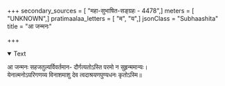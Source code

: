 +++
secondary_sources = [ "महा-सुभाषित-सङ्ग्रहः - 4478",]
meters = [ "UNKNOWN",]
pratimaalaa_letters = [ "म", "य",]
jsonClass = "Subhaashita"
title = "आ जन्मनः"

+++

<details open><summary>Text</summary>

आ जन्मनः सहजतुल्यर्विवर्तमान- दौर्गत्यतोऽस्ति परमो न सुहृन्ममान्यः।  
येनात्मनोऽपरिगणय्य विनाशमाशु देव त्वदाश्रयणपुण्यधनः कृतोऽस्मि॥
</details>
